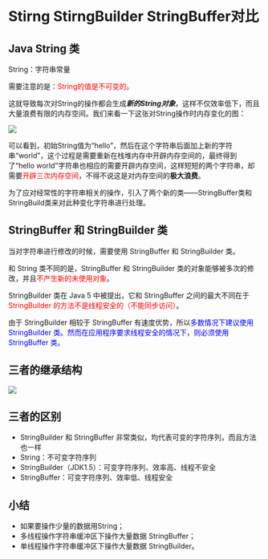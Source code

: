 # Stirng StirngBuilder StringBuffer对比

## Java String 类

String：字符串常量

需要注意的是：<font color=red>String的值是不可变的。</font>

这就导致每次对String的操作都会生成***新的String对象***，这样不仅效率低下，而且大量浪费有限的内存空间。我们来看一下这张对String操作时内存变化的图：

![](D:\Work\TyporaNotes\note\面试题\pict\string.png)

可以看到，初始String值为“hello”，然后在这个字符串后面加上新的字符串“world”，这个过程是需要重新在栈堆内存中开辟内存空间的，最终得到了“hello world”字符串也相应的需要开辟内存空间，这样短短的两个字符串，却需要<font color=red>开辟三次内存空间</font>，不得不说这是对内存空间的**极大浪费**。

为了应对经常性的字符串相关的操作，引入了两个新的类——StringBuffer类和StringBuild类来对此种变化字符串进行处理。

## StringBuffer 和 StringBuilder 类

当对字符串进行修改的时候，需要使用 StringBuffer 和 StringBuilder 类。

和 String 类不同的是，StringBuffer 和 StringBuilder 类的对象能够被多次的修改，并且<font color=red>不产生新的未使用对象</font>。

StringBuilder 类在 Java 5 中被提出，它和 StringBuffer 之间的最大不同在于<font color=red> StringBuilder 的方法不是线程安全的（不能同步访问）</font>。

[^线程安全]: 线程安全就是多线程访问时，采用了加锁机制，当一个线程访问该类的某个数据时，进行保护，其他线程不能进行访问直到该线程读取完，其他线程才可以使用。不会出现数据不一致或者数据污染。
[^线程不安全]: 线程不安全就是不提供数据访问保护，有可能出现多个线程先后更改数据造成所得到的数据时脏数据

由于 StringBuilder 相较于 StringBuffer 有速度优势，所以<font color=blue>多数情况下建议使用 StringBuilder 类。然而在应用程序要求线程安全的情况下，则必须使用 StringBuffer 类。</font>

## 三者的继承结构

![](D:\Work\TyporaNotes\note\面试题\pict\继承结构.png)

## 三者的区别

* StringBuilder 和 StringBuffer 非常类似，均代表可变的字符序列，而且方法也一样
* String：不可变字符序列
* StringBuilder（JDK1.5）：可变字符序列、效率高、线程不安全
* StringBuffer：可变字符序列、效率低、线程安全

## 小结

* 如果要操作少量的数据用String；
* 多线程操作字符串缓冲区下操作大量数据 StringBuffer；
* 单线程操作字符串缓冲区下操作大量数据 StringBuilder。